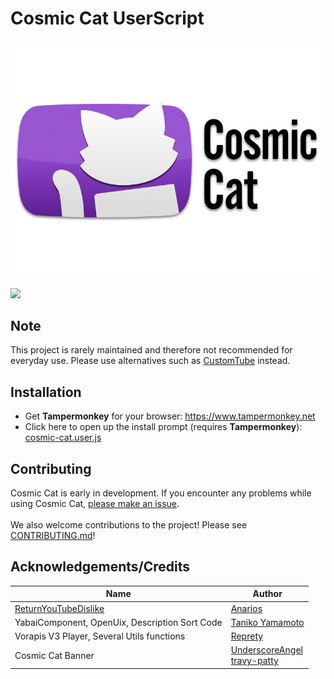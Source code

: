 # Cosmic Cat UserScript
<p align="center">
    <img src="https://github.com/thistlecafe/cosmic-cat-branding/blob/main/banner.png?raw=true" alt="Cosmic Cat Banner">
</p>

![](https://img.shields.io/badge/version-0.6.x-purple?style=flat-square)

## Note
This project is rarely maintained and therefore not recommended for everyday use. Please use alternatives such as [CustomTube](https://github.com/lightbeam24/customtube) instead.

## Installation
- Get **Tampermonkey** for your browser: https://www.tampermonkey.net<br/>
- Click here to open up the install prompt (requires **Tampermonkey**): [cosmic-cat.user.js](https://github.com/ciulinuwu/cosmic-cat/raw/main/cosmic-cat.user.js)

## Contributing
Cosmic Cat is early in development. If you encounter any problems while using Cosmic Cat, [please make an issue](https://github.com/thistlecafe/cosmic-cat/issues/new?template=bug-issue.yml).<br/></br>
We also welcome contributions to the project! Please see [CONTRIBUTING.md](https://github.com/thistlecafe/cosmic-cat/blob/main/CONTRIBUTING.md)!
 
## Acknowledgements/Credits
| Name | Author |
| ------------- | ------------- |
| [ReturnYouTubeDislike](https://github.com/Anarios/return-youtube-dislike) | [Anarios](https://github.com/Anarios) |
| YabaiComponent, OpenUix, Description Sort Code | [Taniko Yamamoto](https://github.com/YukisCoffee) |
| Vorapis V3 Player, Several Utils functions | [Reprety](https://github.com/VORAPIS) |
| Cosmic Cat Banner | [UnderscoreAngel](https://github.com/UnderscoreAngel)</br>[travy-patty](https://github.com/travy-patty) |
